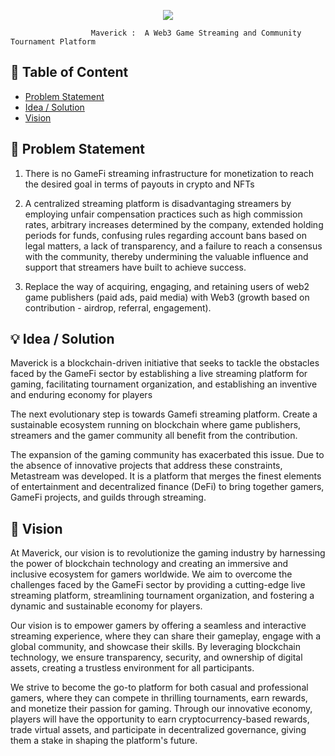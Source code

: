 
<p align="center">
  <a href="" rel="noopener">
<img src="https://uploads-ssl.webflow.com/6458f7b5632c534c43d7bf2f/645b6ad92c2a7120c874ff53_FIREBOND2x.png"></a>
  
                      Maverick :  A Web3 Game Streaming and Community Tournament Platform
</p>
  
## 📝 Table of Content

- [Problem Statement](#problem_statement)
- [Idea / Solution](#idea)
- [Vision](#vision)


## 🧐 Problem Statement <a name = "problem_statement"></a>

1. There is no GameFi streaming infrastructure for monetization to reach the desired goal in terms of payouts in crypto and NFTs

 2. A centralized streaming platform is disadvantaging streamers by employing unfair compensation practices such as high commission rates, arbitrary increases determined by the company, extended holding periods for funds, confusing rules regarding account bans based on legal matters, a lack of transparency, and a failure to reach a consensus with the community, thereby undermining the valuable influence and support that streamers have built to achieve success.

 3. Replace the way of acquiring, engaging, and retaining users of web2 game publishers (paid ads, paid media) with Web3 (growth based on contribution - airdrop, referral, engagement).
 

## 💡 Idea / Solution <a name = "idea"></a>
Maverick is a blockchain-driven initiative that seeks to tackle the obstacles faced by the GameFi sector by establishing a live streaming platform for gaming, facilitating tournament organization, and establishing an inventive and enduring economy for players

The next evolutionary step is towards Gamefi streaming platform. Create a sustainable ecosystem running on blockchain where game publishers, streamers and the gamer community all benefit from the contribution.

The expansion of the gaming community has exacerbated this issue. Due to the absence of innovative projects that address these constraints, Metastream was developed. It is a platform that merges the finest elements of entertainment and decentralized finance (DeFi) to bring together gamers, GameFi projects, and guilds through streaming.


## 🚀 Vision <a name = "vision"></a>

At Maverick, our vision is to revolutionize the gaming industry by harnessing the power of blockchain technology and creating an immersive and inclusive ecosystem for gamers worldwide. We aim to overcome the challenges faced by the GameFi sector by providing a cutting-edge live streaming platform, streamlining tournament organization, and fostering a dynamic and sustainable economy for players.

Our vision is to empower gamers by offering a seamless and interactive streaming experience, where they can share their gameplay, engage with a global community, and showcase their skills. By leveraging blockchain technology, we ensure transparency, security, and ownership of digital assets, creating a trustless environment for all participants.

We strive to become the go-to platform for both casual and professional gamers, where they can compete in thrilling tournaments, earn rewards, and monetize their passion for gaming. Through our innovative economy, players will have the opportunity to earn cryptocurrency-based rewards, trade virtual assets, and participate in decentralized governance, giving them a stake in shaping the platform's future.










